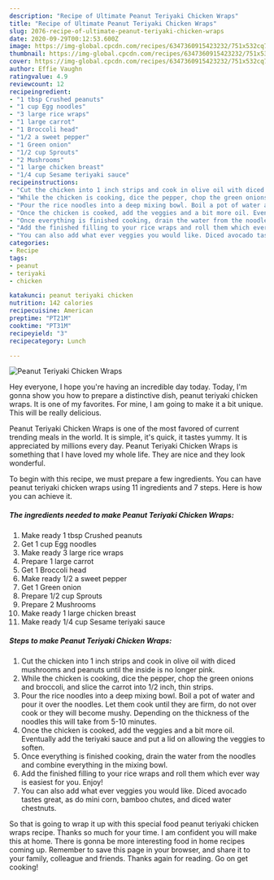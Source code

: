 ```yaml
---
description: "Recipe of Ultimate Peanut Teriyaki Chicken Wraps"
title: "Recipe of Ultimate Peanut Teriyaki Chicken Wraps"
slug: 2076-recipe-of-ultimate-peanut-teriyaki-chicken-wraps
date: 2020-09-29T00:12:53.600Z
image: https://img-global.cpcdn.com/recipes/6347360915423232/751x532cq70/peanut-teriyaki-chicken-wraps-recipe-main-photo.jpg
thumbnail: https://img-global.cpcdn.com/recipes/6347360915423232/751x532cq70/peanut-teriyaki-chicken-wraps-recipe-main-photo.jpg
cover: https://img-global.cpcdn.com/recipes/6347360915423232/751x532cq70/peanut-teriyaki-chicken-wraps-recipe-main-photo.jpg
author: Effie Vaughn
ratingvalue: 4.9
reviewcount: 12
recipeingredient:
- "1 tbsp Crushed peanuts"
- "1 cup Egg noodles"
- "3 large rice wraps"
- "1 large carrot"
- "1 Broccoli head"
- "1/2 a sweet pepper"
- "1 Green onion"
- "1/2 cup Sprouts"
- "2 Mushrooms"
- "1 large chicken breast"
- "1/4 cup Sesame teriyaki sauce"
recipeinstructions:
- "Cut the chicken into 1 inch strips and cook in olive oil with diced mushrooms and peanuts until the inside is no longer pink."
- "While the chicken is cooking, dice the pepper, chop the green onions and broccoli, and slice the carrot into 1/2 inch, thin strips."
- "Pour the rice noodles into a deep mixing bowl. Boil a pot of water and pour it over the noodles. Let them cook until they are firm, do not over cook or they will become mushy. Depending on the thickness of the noodles this will take from 5-10 minutes."
- "Once the chicken is cooked, add the veggies and a bit more oil. Eventually add the teriyaki sauce and put a lid on allowing the veggies to soften."
- "Once everything is finished cooking, drain the water from the noodles and combine everything in the mixing bowl."
- "Add the finished filling to your rice wraps and roll them which ever way is easiest for you. Enjoy!"
- "You can also add what ever veggies you would like. Diced avocado tastes great, as do mini corn, bamboo chutes, and diced water chestnuts."
categories:
- Recipe
tags:
- peanut
- teriyaki
- chicken

katakunci: peanut teriyaki chicken 
nutrition: 142 calories
recipecuisine: American
preptime: "PT21M"
cooktime: "PT31M"
recipeyield: "3"
recipecategory: Lunch

---
```



![Peanut Teriyaki Chicken Wraps](https://img-global.cpcdn.com/recipes/6347360915423232/751x532cq70/peanut-teriyaki-chicken-wraps-recipe-main-photo.jpg)

Hey everyone, I hope you're having an incredible day today. Today, I'm gonna show you how to prepare a distinctive dish, peanut teriyaki chicken wraps. It is one of my favorites. For mine, I am going to make it a bit unique. This will be really delicious.

Peanut Teriyaki Chicken Wraps is one of the most favored of current trending meals in the world. It is simple, it's quick, it tastes yummy. It is appreciated by millions every day. Peanut Teriyaki Chicken Wraps is something that I have loved my whole life. They are nice and they look wonderful.




To begin with this recipe, we must prepare a few ingredients. You can have peanut teriyaki chicken wraps using 11 ingredients and 7 steps. Here is how you can achieve it.

<!--inarticleads1-->

##### The ingredients needed to make Peanut Teriyaki Chicken Wraps:

1. Make ready 1 tbsp Crushed peanuts
1. Get 1 cup Egg noodles
1. Make ready 3 large rice wraps
1. Prepare 1 large carrot
1. Get 1 Broccoli head
1. Make ready 1/2 a sweet pepper
1. Get 1 Green onion
1. Prepare 1/2 cup Sprouts
1. Prepare 2 Mushrooms
1. Make ready 1 large chicken breast
1. Make ready 1/4 cup Sesame teriyaki sauce




<!--inarticleads2-->

##### Steps to make Peanut Teriyaki Chicken Wraps:

1. Cut the chicken into 1 inch strips and cook in olive oil with diced mushrooms and peanuts until the inside is no longer pink.
1. While the chicken is cooking, dice the pepper, chop the green onions and broccoli, and slice the carrot into 1/2 inch, thin strips.
1. Pour the rice noodles into a deep mixing bowl. Boil a pot of water and pour it over the noodles. Let them cook until they are firm, do not over cook or they will become mushy. Depending on the thickness of the noodles this will take from 5-10 minutes.
1. Once the chicken is cooked, add the veggies and a bit more oil. Eventually add the teriyaki sauce and put a lid on allowing the veggies to soften.
1. Once everything is finished cooking, drain the water from the noodles and combine everything in the mixing bowl.
1. Add the finished filling to your rice wraps and roll them which ever way is easiest for you. Enjoy!
1. You can also add what ever veggies you would like. Diced avocado tastes great, as do mini corn, bamboo chutes, and diced water chestnuts.




So that is going to wrap it up with this special food peanut teriyaki chicken wraps recipe. Thanks so much for your time. I am confident you will make this at home. There is gonna be more interesting food in home recipes coming up. Remember to save this page in your browser, and share it to your family, colleague and friends. Thanks again for reading. Go on get cooking!
